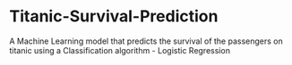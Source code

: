 # Titanic-Survival-Prediction

A Machine Learning model that predicts the survival of the passengers on titanic using a Classification algorithm - Logistic Regression
